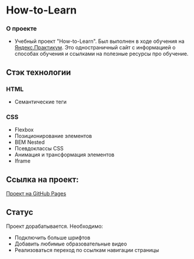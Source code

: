 # How-to-Learn

### О проекте

* Учебный проект "How-to-Learn". Был выполнен в ходе обучения на [Яндекс.Практикум](https://practicum.yandex.ru/). Это одностраничный сайт с информацией о способах обучения и ссылками на полезные ресурсы про обучение.

## Стэк технологии
### HTML
- Семантические теги

### CSS
- Flexbox
- Позиционирование элементов
- BEM Nested
- Псевдоклассы CSS
- Анимация и трансформация элементов
- Iframe

## Ссылка на проект:
[Проект на GitHub Pages](https://maksimtroshenkov.github.io/how-to-learn/)

## Статус
Проект дорабатывается. Необходимо:
- Подключить больше шрифтов
- Добавить любимые образовательные видео
- Реализоваться переход по ссылкам навигации страницы
